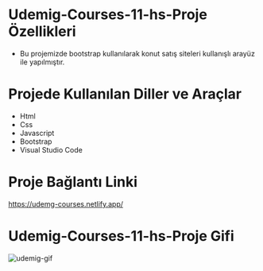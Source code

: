 # Udemig-Courses-11-hs-Proje Özellikleri
<ul>
  <li>Bu projemizde bootstrap kullanılarak konut satış siteleri kullanışlı arayüz ile yapılmıştır.</li>
</ul>

# Projede Kullanılan Diller ve Araçlar

<ul>
  <li>Html</li>
  <li>Css</li>
  <li> Javascript</li>
  <li> Bootstrap</li>
  <li>Visual Studio Code</li>
 
</ul>

# Proje Bağlantı Linki
https://udemg-courses.netlify.app/

#  Udemig-Courses-11-hs-Proje Gifi
![udemig-gif](https://github.com/mehmet-adgzl22/udemig-courses-11-hs/assets/169144147/34180648-357f-4896-93f1-d3f0250ee10a)

